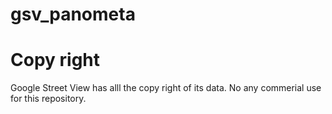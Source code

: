 # gsv_panometa


# Copy right
Google Street View has alll the copy right of its data. No any commerial use for this repository.
